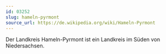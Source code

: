 ```yaml
---
id: 03252
slug: hameln-pyrmont
source_url: https://de.wikipedia.org/wiki/Hameln-Pyrmont
---
```


Der Landkreis Hameln-Pyrmont ist ein Landkreis im Süden von Niedersachsen.
